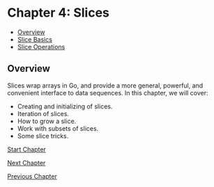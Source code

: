 # Chapter 4: Slices

- [Overview](#overview)
- [Slice Basics](01-slice-basics.md)
- [Slice Operations](02-slice-operations.md)

## Overview

Slices wrap arrays in Go, and provide a more general, powerful, and convenient interface to data sequences. 
In this chapter, we will cover: 
- Creating and initializing of slices.
- Iteration of slices.
- How to grow a slice.
- Work with subsets of slices.
- Some slice tricks.

[Start Chapter](01-slice-basics.md)

[Next Chapter](../05-maps/README.md)

[Previous Chapter](../03-arrays-and-iteration/README.md)